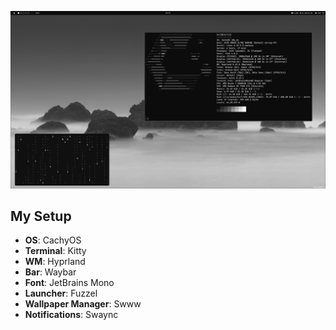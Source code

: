 ![showcase](showcase.png)

 ## My Setup

* **OS**: CachyOS
* **Terminal**: Kitty
* **WM**: Hyprland
* **Bar**: Waybar
* **Font**: JetBrains Mono
* **Launcher**: Fuzzel
* **Wallpaper Manager**: Swww
* **Notifications**: Swaync
